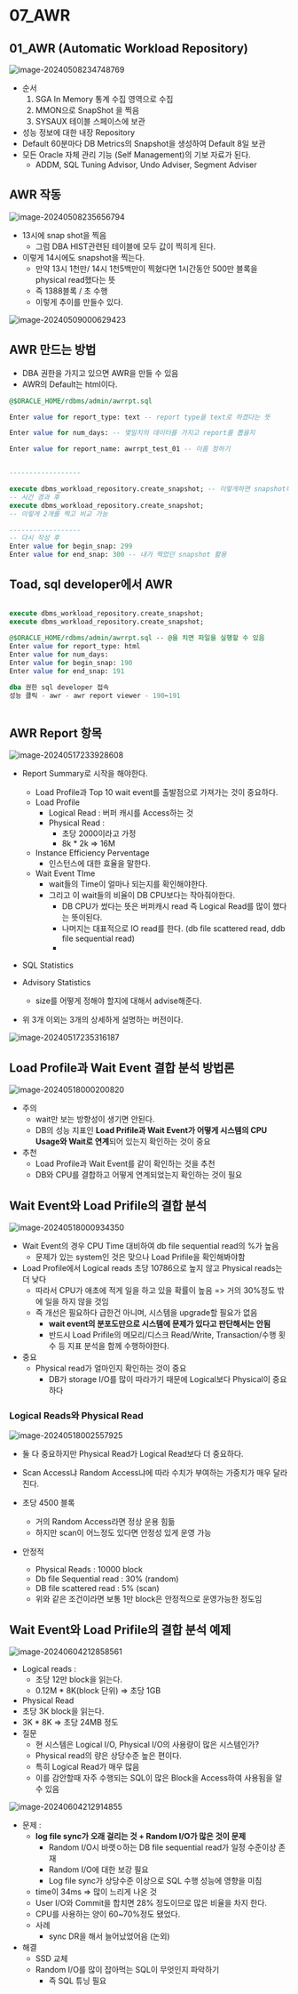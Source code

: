 # 07_AWR



## 01_AWR (Automatic Workload Repository)

![image-20240508234748769](./07_AWR.assets/image-20240508234748769.png)

- 순서
  1. SGA In Memory 통계 수집 영역으로 수집
  2. MMON으로 SnapShot 을 찍음
  3. SYSAUX 테이블 스페이스에 보관
- 성능 정보에 대한 내장 Repository
- Default 60분마다 DB Metrics의 Snapshot을 생성하여 Default 8일 보관
- 모든 Oracle 자체 관리 기능 (Self Management)의 기보 자료가 된다.
  - ADDM, SQL Tuning Advisor, Undo Adviser, Segment Adviser



## AWR 작동

![image-20240508235656794](./07_AWR.assets/image-20240508235656794.png)

- 13시에 snap shot을 찍음
  - 그럼 DBA HIST관련된 테이블에 모두 값이 찍히게 된다.
- 이렇게 14시에도 snapshot을 찍는다.
  - 만약 13시 1천만/ 14시 1천5백만이 찍혔다면 1시간동안 500만 블록을 physical read했다는 뜻
  - 즉  1388블록 / 초 수행
  - 이렇게 추이를 만들수 있다.

![image-20240509000629423](./07_AWR.assets/image-20240509000629423.png)



## AWR 만드는 방법

- DBA 권한을 가지고 있으면 AWR을 만들 수 있음
- AWR의 Default는 html이다.

```sql
@$ORACLE_HOME/rdbms/admin/awrrpt.sql

Enter value for report_type: text -- report type을 text로 하겠다는 뜻

Enter value for num_days: -- 몇일치의 데이터를 가지고 report를 뽑을지 

Enter value for report_name: awrrpt_test_01 -- 이름 정하기


------------------

execute dbms_workload_repository.create_snapshot; -- 이렇게하면 snapshot하나가 만들어진다.
-- 시간 경과 후
execute dbms_workload_repository.create_snapshot;
-- 이렇게 2개를 찍고 비교 가능

------------------
-- 다시 작성 후
Enter value for begin_snap: 299
Enter value for end_snap: 300 -- 내가 찍었던 snapshot 활용
```



## Toad, sql developer에서 AWR

```sql

execute dbms_workload_repository.create_snapshot;
execute dbms_workload_repository.create_snapshot;
 
@$ORACLE_HOME/rdbms/admin/awrrpt.sql -- @을 치면 파일을 실행할 수 있음
Enter value for report_type: html
Enter value for num_days:
Enter value for begin_snap: 190
Enter value for end_snap: 191

dba 권한 sql developer 접속
성능 클릭 - awr - awr report viewer - 190~191 



```



## AWR Report 항목

![image-20240517233928608](./07_AWR.assets/image-20240517233928608.png)

- Report Summary로 시작을 해야한다.
  - Load Profile과 Top 10 wait event를 출발점으로 가져가는 것이 중요하다.
  - Load Profile
    - Logical Read : 버퍼 캐시를 Access하는 것
    - Physical Read : 
      - 초당 2000이라고 가정
      - 8k * 2k => 16M
  - Instance Efficiency Perventage
    - 인스턴스에 대한 효율을 말한다.
  - Wait Event TIme
    - wait들의 Time이 얼마나 되는지를 확인해야한다.
    - 그리고 이 wait들의 비율이 DB CPU보다는 작아줘야한다.
      - DB CPU가 썼다는 뜻은 버퍼캐시 read 즉 Logical Read를 많이 했다는 뜻이된다. 
      - 나머지는 대표적으로 IO read를 한다. (db file scattered read, ddb file sequential read)
      - 
-  SQL Statistics
- Advisory Statistics
  - size를 어떻게 정해야 할지에 대해서 advise해준다.

- 위 3개 이외는 3개의 상세하게 설명하는 버전이다.



![image-20240517235316187](./07_AWR.assets/image-20240517235316187.png)



## Load Profile과 Wait Event 결합 분석 방법론

![image-20240518000200820](./07_AWR.assets/image-20240518000200820.png)

- 주의
  - wait만 보는 방향성이 생기면 안된다.
  - DB의 성능 지표인 **Load Prifile과 Wait Event가 어떻게 시스템의 CPU Usage와 Wait로 연계**되어 있는지 확인하는 것이 중요
- 추천
  - Load Profile과 Wait Event를 같이 확인하는 것을 추천
  - DB와 CPU를 결합하고 어떻게 연계되었는지 확인하는 것이 필요



## Wait Event와 Load Prifile의 결합 분석

![image-20240518000934350](./07_AWR.assets/image-20240518000934350.png)

- Wait Event의 경우 CPU Time 대비하여 db file sequential read의 %가 높음
  - 문제가 있는 system인 것은 맞으나 Load Prifile을 확인해봐야함
- Load Profile에서 Logical reads 초당 10786으로 높지 않고 Physical reads는 더 낮다
  - 따라서 CPU가 애초에 적게 일을 하고 있을 확률이 높음 => 거의 30%정도 밖에 일을 하지 않을 것임
  - 즉 개선은 필요하다 급한건 아니며, 시스템을 upgrade할 필요가 없음
    - **wait event의 분포도만으로 시스템에 문제가 있다고 판단해서는 안됨**
    - 반드시 Load Prifile의 메모리/디스크 Read/Write, Transaction/수행 횟수 등 지표 분석을 함께 수행하야한다.
- 중요
  - Physical read가 얼마인지 확인하는 것이 중요
    - DB가 storage I/O를 많이 따라가기 때문에 Logical보다 Physical이 중요하다



### Logical Reads와 Physical Read

![image-20240518002557925](./07_AWR.assets/image-20240518002557925.png)

- 둘 다 중요하지만 Physical Read가  Logical Read보다 더 중요하다.
- Scan Access냐 Random Access냐에 따라 수치가 부여하는 가중치가 매우 달라진다.
- 초당 4500 블록
  - 거의 Random Access라면 정상 운용 힘듦
  - 하지만 scan이 어느정도 있다면 안정성 있게 운영 가능
  
- 안정적
  - Physical Reads : 10000 block
  - Db file Sequential read : 30% (random)
  - DB file scattered read : 5% (scan)
  - 위와 같은 조건이라면 보통 1만 block은 안정적으로 운영가능한 정도임



## Wait Event와 Load Prifile의 결합 분석 예제

![image-20240604212858561](./07_AWR.assets/image-20240604212858561.png)

- Logical reads : 
  - 초당 12만 block을 읽는다.
  - 0.12M * 8K(block 단위) => 초당 1GB
-  Physical Read
  - 초당 3K block을 읽는다.
  - 3K * 8K => 초당 24MB 정도
- 질문
  - 현 시스템은 Logical I/O, Physical I/O의 사용량이 많은 시스템인가?
  - Physical read의 량은 상당수준 높은 편이다.
  - 특히 Logical Read가 매우 많음
  - 이를 감안할때 자주 수행되는 SQL이 많은 Block을 Access하여 사용됨을 알 수 있음 



![image-20240604212914855](./07_AWR.assets/image-20240604212914855.png)

- 문제 : 
  - **log file sync가 오래 걸리는 것 + Random I/O가 많은 것이 문제**
    - Random I/O시 바랫ㅇ하는 DB file sequential read가 일정 수준이상 존재
    - Random I/O에 대한 보강 필요
    - Log file sync가 상당수준 이상으로 SQL 수행 성능에 영향을 미침
  - time이 34ms => 많이 느리게 나온 것
  - User I/O와 Commit을 합치면 28% 정도이므로 많은 비율을 차지 한다.
  - CPU를 사용하는 양이 60~70%정도 됐었다.
  - 사례
    - sync DR을 해서 늘어났었어음 (논외)
- 해결
  - SSD 교체
  - Random I/O를 많이 잡아먹는 SQL이 무엇인지 파악하기
    - 즉 SQL 튜닝 필요





















